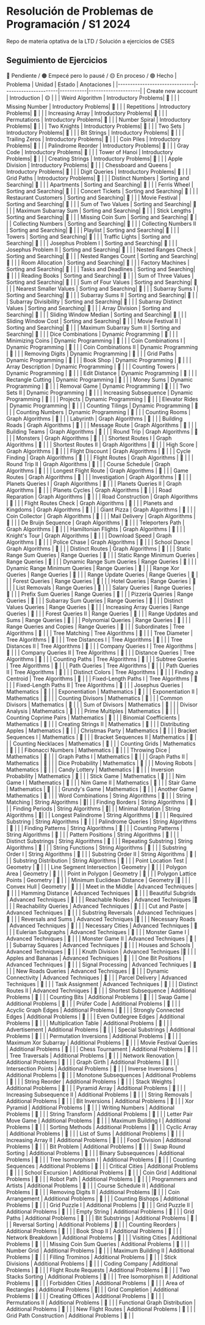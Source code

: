 # Resolución de Problemas de Programación / S1 2024
Repo de materia optativa de la LTD / Solución a ejercicios de CSES 
## Seguimiento de Ejercicios
🔴 Pendiente / 🟠 Empecé pero lo pausé / 🟡 En proceso / 🟢 Hecho
| Problema                      | Unidad               | Estado    | Anotaciones         |
|-------------------------------|----------------------|-----------|---------------------|
| Create new account            | Introduction         |   🟡      |                     |
| Weird Algorithm               | Introductory Problems|   🔴      |                     |
| Missing Number                | Introductory Problems|   🔴      |                     |
| Repetitions                   | Introductory Problems|   🔴      |                     |
| Increasing Array              | Introductory Problems|   🔴      |                     |
| Permutations                  | Introductory Problems|   🔴      |                     |
| Number Spiral                 | Introductory Problems|   🔴      |                     |
| Two Knights                   | Introductory Problems|   🔴      |                     |
| Two Sets                      | Introductory Problems|   🔴      |                     |
| Bit Strings                   | Introductory Problems|   🔴      |                     |
| Trailing Zeros                | Introductory Problems|   🔴      |                     |
| Coin Piles                    | Introductory Problems|   🔴      |                     |
| Palindrome Reorder            | Introductory Problems|   🔴      |                     |
| Gray Code                     | Introductory Problems|   🔴      |                     |
| Tower of Hanoi                | Introductory Problems|   🔴      |                     |
| Creating Strings              | Introductory Problems|   🔴      |                     |
| Apple Division                | Introductory Problems|   🔴      |                     |
| Chessboard and Queens         | Introductory Problems|   🔴      |                     |
| Digit Queries                 | Introductory Problems|   🔴      |                     |
| Grid Paths                    | Introductory Problems|   🔴      |                     |
| Distinct Numbers              | Sorting and Searching|   🔴      |                     |
| Apartments                    | Sorting and Searching|   🔴      |                     |
| Ferris Wheel                  | Sorting and Searching|   🔴      |                     |
| Concert Tickets               | Sorting and Searching|   🔴      |                     |
| Restaurant Customers          | Sorting and Searching|   🔴      |                     |
| Movie Festival                | Sorting and Searching|   🔴      |                     |
| Sum of Two Values             | Sorting and Searching|   🔴      |                     |
| Maximum Subarray Sum          | Sorting and Searching|   🔴      |                     |
| Stick Lengths                 | Sorting and Searching|   🔴      |                     |
| Missing Coin Sum              | Sorting and Searching|   🔴      |                     |
| Collecting Numbers            | Sorting and Searching|   🔴      |                     |
| Collecting Numbers II         | Sorting and Searching|   🔴      |                     |
| Playlist                      | Sorting and Searching|   🔴      |                     |
| Towers                        | Sorting and Searching|   🔴      |                     |
| Traffic Lights                | Sorting and Searching|   🔴      |                     |
| Josephus Problem I            | Sorting and Searching|   🔴      |                     |
| Josephus Problem II           | Sorting and Searching|   🔴      |                     |
| Nested Ranges Check           | Sorting and Searching|   🔴      |                     |
| Nested Ranges Count           | Sorting and Searching|   🔴      |                     |
| Room Allocation               | Sorting and Searching|  🔴       |                     |
| Factory Machines              | Sorting and Searching|  🔴       |                     |
| Tasks and Deadlines           | Sorting and Searching|     🔴    |                     |
| Reading Books                 | Sorting and Searching|  🔴       |                     |
| Sum of Three Values           | Sorting and Searching|    🔴     |                     |
| Sum of Four Values            | Sorting and Searching|    🔴     |                     |
| Nearest Smaller Values        | Sorting and Searching|     🔴    |                     |
| Subarray Sums I               | Sorting and Searching|    🔴     |                     |
| Subarray Sums II              | Sorting and Searching|    🔴     |                     |
| Subarray Divisibility         | Sorting and Searching|    🔴     |                     |
| Subarray Distinct Values      | Sorting and Searching|    🔴     |                     |
| Array Division                | Sorting and Searching|    🔴     |                     |
| Sliding Window Median         | Sorting and Searching|    🔴     |                     |
| Sliding Window Cost           | Sorting and Searching|    🔴     |                     |
| Movie Festival II             | Sorting and Searching|    🔴     |                     |
| Maximum Subarray Sum II       | Sorting and Searching|    🔴     |                     |
| Dice Combinations             | Dynamic Programming  |    🔴     |                     |
| Minimizing Coins              | Dynamic Programming  |    🔴     |                     |
| Coin Combinations I           | Dynamic Programming  |   🔴      |                     |
| Coin Combinations II          | Dynamic Programming  |  🔴       |                     |
| Removing Digits               | Dynamic Programming  |   🔴      |                     |
| Grid Paths                    | Dynamic Programming  |   🔴      |                     |
| Book Shop                     | Dynamic Programming  |   🔴      |                     |
| Array Description             | Dynamic Programming  |   🔴      |                     |
| Counting Towers               | Dynamic Programming  |   🔴      |                     |
| Edit Distance                 | Dynamic Programming  |   🔴      |                     |
| Rectangle Cutting             | Dynamic Programming  |   🔴      |                     |
| Money Sums                    | Dynamic Programming  |     🔴    |                     |
| Removal Game                  | Dynamic Programming  |   🔴      |                     |
| Two Sets II                   | Dynamic Programming  |     🔴    |                     |
| Increasing Subsequence        | Dynamic Programming  |    🔴     |                     |
| Projects                      | Dynamic Programming  |    🔴     |                     |
| Elevator Rides                | Dynamic Programming  |     🔴    |                     |
| Counting Tilings              | Dynamic Programming  |    🔴     |                     |
| Counting Numbers              | Dynamic Programming  |    🔴     |                     |
| Counting Rooms                | Graph Algorithms     |   🔴      |                     |
| Labyrinth                     | Graph Algorithms     |     🔴    |                     |
| Building Roads                | Graph Algorithms     |   🔴      |                     |
| Message Route                 | Graph Algorithms     |     🔴    |                     |
| Building Teams                | Graph Algorithms     |     🔴    |                     |
| Round Trip                    | Graph Algorithms     |     🔴    |                     |
| Monsters                      | Graph Algorithms     |      🔴   |                     |
| Shortest Routes I             | Graph Algorithms     |     🔴    |                     |
| Shortest Routes II            | Graph Algorithms     |    🔴     |                     |
| High Score                    | Graph Algorithms     |    🔴     |                     |
| Flight Discount               | Graph Algorithms     |    🔴     |                     |
| Cycle Finding                 | Graph Algorithms     |     🔴    |                     |
| Flight Routes                 | Graph Algorithms     |    🔴     |                     |
| Round Trip II                 | Graph Algorithms     |    🔴     |                     |
| Course Schedule               | Graph Algorithms     |    🔴     |                     |
| Longest Flight Route          | Graph Algorithms     |   🔴      |                     |
| Game Routes                   | Graph Algorithms     |   🔴      |                     |
| Investigation                 | Graph Algorithms     |   🔴      |                     |
| Planets Queries I             | Graph Algorithms     |   🔴      |                     |
| Planets Queries II            | Graph Algorithms     |   🔴      |                     |
| Planets Cycles                | Graph Algorithms     |   🔴      |                     |
| Road Reparation               | Graph Algorithms     |   🔴      |                     |
| Road Construction             | Graph Algorithms     |   🔴      |                     |
| Flight Routes Check           | Graph Algorithms     |  🔴       |                     |
| Planets and Kingdoms          | Graph Algorithms     |  🔴       |                     |
| Giant Pizza                   | Graph Algorithms     |  🔴       |                     |
| Coin Collector                | Graph Algorithms     |    🔴     |                     |
| Mail Delivery                 | Graph Algorithms     |    🔴     |                     |
| De Bruijn Sequence            | Graph Algorithms     |    🔴     |                     |
| Teleporters Path              | Graph Algorithms     |    🔴     |                     |
| Hamiltonian Flights           | Graph Algorithms     |   🔴      |                     |
| Knight's Tour                 | Graph Algorithms     |   🔴      |                     |
| Download Speed                | Graph Algorithms     |   🔴      |                     |
| Police Chase                  | Graph Algorithms     |   🔴      |                     |
| School Dance                  | Graph Algorithms     |   🔴      |                     |
| Distinct Routes               | Graph Algorithms     |    🔴     |                     |
| Static Range Sum Queries      | Range Queries        |    🔴     |                     |
| Static Range Minimum Queries  | Range Queries        |    🔴     |                     |
| Dynamic Range Sum Queries     | Range Queries        |   🔴      |                     |
| Dynamic Range Minimum Queries | Range Queries        |    🔴     |                     |
| Range Xor Queries             | Range Queries        |     🔴    |                     |
| Range Update Queries          | Range Queries        |     🔴    |                     |
| Forest Queries                | Range Queries        |     🔴    |                     |
| Hotel Queries                 | Range Queries        |    🔴     |                     |
| List Removals                 | Range Queries        |   🔴      |                     |
| Salary Queries                | Range Queries        |   🔴      |                     |
| Prefix Sum Queries            | Range Queries        |   🔴      |                     |
| Pizzeria Queries              | Range Queries        |    🔴     |                     |
| Subarray Sum Queries          | Range Queries        |   🔴      |                     |
| Distinct Values Queries       | Range Queries        |   🔴      |                     |
| Increasing Array Queries      | Range Queries        |   🔴      |                     |
| Forest Queries II             | Range Queries        |   🔴      |                     |
| Range Updates and Sums        | Range Queries        |   🔴      |                     |
| Polynomial Queries            | Range Queries        |   🔴      |                     |
| Range Queries and Copies      | Range Queries        |   🔴      |                     |
| Subordinates                  | Tree Algorithms      |   🔴      |                     |
| Tree Matching                 | Tree Algorithms      |   🔴      |                     |
| Tree Diameter                 | Tree Algorithms      |    🔴     |                     |
| Tree Distances I              | Tree Algorithms      |    🔴    |                     |
| Tree Distances II             | Tree Algorithms      |    🔴     |                     |
| Company Queries I             | Tree Algorithms      |    🔴     |                     |
| Company Queries II            | Tree Algorithms      |   🔴      |                     |
| Distance Queries              | Tree Algorithms      |   🔴      |                     |
| Counting Paths                | Tree Algorithms      |  🔴       |                     |
| Subtree Queries               | Tree Algorithms      |   🔴      |                     |
| Path Queries                  | Tree Algorithms      |  🔴       |                     |
| Path Queries II               | Tree Algorithms      |  🔴       |                     |
| Distinct Colors               | Tree Algorithms      |   🔴      |                     |
| Finding a Centroid            | Tree Algorithms      |  🔴       |                     |
| Fixed-Length Paths I          | Tree Algorithms      |  🔴       |                     |
| Fixed-Length Paths II         | Tree Algorithms      |  🔴       |                     |
| Josephus Queries              | Mathematics          |  🔴       |                     |
| Exponentiation                | Mathematics          |  🔴       |                     |
| Exponentiation II             | Mathematics          |   🔴      |                     |
| Counting Divisors             | Mathematics          |   🔴      |                     |
| Common Divisors               | Mathematics          |   🔴      |                     |
| Sum of Divisors               | Mathematics          |   🔴      |                     |
| Divisor Analysis              | Mathematics          |   🔴      |                     |
| Prime Multiples               | Mathematics          |   🔴      |                     |
| Counting Coprime Pairs        | Mathematics          |   🔴      |                     |
| Binomial Coefficients         | Mathematics          |  🔴       |                     |
| Creating Strings II           | Mathematics          |  🔴       |                     |
| Distributing Apples           | Mathematics          |  🔴       |                     |
| Christmas Party               | Mathematics          |  🔴       |                     |
| Bracket Sequences I           | Mathematics          |  🔴       |                     |
| Bracket Sequences II          | Mathematics          |  🔴       |                     |
| Counting Necklaces            | Mathematics          |  🔴       |                     |
| Counting Grids                | Mathematics          |  🔴       |                     |
| Fibonacci Numbers             | Mathematics          |  🔴       |                     |
| Throwing Dice                 | Mathematics          |  🔴       |                     |
| Graph Paths I                 | Mathematics          |  🔴       |                     |
| Graph Paths II                | Mathematics          |  🔴       |                     |
| Dice Probability              | Mathematics          |  🔴       |                     |
| Moving Robots                 | Mathematics          |  🔴       |                     |
| Candy Lottery                 | Mathematics          |  🔴       |                     |
| Inversion Probability         | Mathematics          |  🔴       |                     |
| Stick Game                    | Mathematics          |  🔴       |                     |
| Nim Game I                    | Mathematics          |  🔴       |                     |
| Nim Game II                   | Mathematics          |  🔴       |                     |
| Stair Game                    | Mathematics          |   🔴      |                     |
| Grundy's Game                 | Mathematics          |     🔴    |                     |
| Another Game                  | Mathematics          |       🔴  |                     |
| Word Combinations             | String Algorithms    |        🔴 |                     |
| String Matching               | String Algorithms    |         🔴|                     |
| Finding Borders               | String Algorithms    |        🔴 |                     |
| Finding Periods               | String Algorithms    |         🔴|                     |
| Minimal Rotation              | String Algorithms    |         🔴|                     |
| Longest Palindrome            | String Algorithms    |    🔴     |                     |
| Required Substring            | String Algorithms    |     🔴    |                     |
| Palindrome Queries            | String Algorithms    |      🔴   |                     |
| Finding Patterns              | String Algorithms    |     🔴    |                     |
| Counting Patterns             | String Algorithms    |     🔴    |                     |
| Pattern Positions             | String Algorithms    |      🔴   |                     |
| Distinct Substrings           | String Algorithms    |       🔴  |                     |
| Repeating Substring           | String Algorithms    |       🔴  |                     |
| String Functions              | String Algorithms    |       🔴  |                     |
| Substring Order I             | String Algorithms    |     🔴    |                     |
| Substring Order II            | String Algorithms    |    🔴     |                     |
| Substring Distribution        | String Algorithms    |      🔴   |                     |
| Point Location Test           | Geometry             |        🔴 |                     |
| Line Segment Intersection     | Geometry             |      🔴   |                     |
| Polygon Area                  | Geometry             |        🔴 |                     |
| Point in Polygon              | Geometry             |     🔴    |                     |
| Polygon Lattice Points        | Geometry             |      🔴   |                     |
| Minimum Euclidean Distance    | Geometry             |🔴         |                     |
| Convex Hull                   | Geometry             |  🔴       |                     |
| Meet in the Middle            | Advanced Techniques  |    🔴     |                     |
| Hamming Distance              | Advanced Techniques  |      🔴   |                     |
| Beautiful Subgrids            | Advanced Techniques  |        🔴 |                     |
| Reachable Nodes               | Advanced Techniques  |🔴         |                     |
| Reachability Queries          | Advanced Techniques  |  🔴       |                     |
| Cut and Paste                 | Advanced Techniques  |    🔴     |                     |
| Substring Reversals           | Advanced Techniques  |      🔴   |                     |
| Reversals and Sums            | Advanced Techniques  |🔴         |                     |
| Necessary Roads               | Advanced Techniques  |  🔴       |                     |
| Necessary Cities              | Advanced Techniques  |    🔴     |                     |
| Eulerian Subgraphs            | Advanced Techniques  |      🔴   |                     |
| Monster Game I                | Advanced Techniques  | 🔴        |                     |
| Monster Game II               | Advanced Techniques  |   🔴      |                     |
| Subarray Squares              | Advanced Techniques  |     🔴    |                     |
| Houses and Schools            | Advanced Techniques  |       🔴  |                     |
| Knuth Division                | Advanced Techniques  |🔴         |                     |
| Apples and Bananas            | Advanced Techniques  |   🔴      |                     |
| One Bit Positions             | Advanced Techniques  |   🔴      |                     |
| Signal Processing             | Advanced Techniques  |   🔴      |                     |
| New Roads Queries             | Advanced Techniques  |   🔴      |                     |
| Dynamic Connectivity          | Advanced Techniques  |   🔴      |                     |
| Parcel Delivery               | Advanced Techniques  |   🔴      |                     |
| Task Assignment               | Advanced Techniques  |   🔴      |                     |
| Distinct Routes II            | Advanced Techniques  |   🔴      |                     |
| Shortest Subsequence          | Additional Problems  |   🔴      |                     |
| Counting Bits                 | Additional Problems  |   🔴      |                     |
| Swap Game                     | Additional Problems  |  🔴       |                     |
| Prüfer Code                   | Additional Problems  |  🔴       |                     |
| Acyclic Graph Edges           | Additional Problems  |   🔴      |                     |
| Strongly Connected Edges      | Additional Problems  |  🔴       |                     |
| Even Outdegree Edges          | Additional Problems  |   🔴      |                     |
| Multiplication Table          | Additional Problems  |  🔴       |                     |
| Advertisement                 | Additional Problems  | 🔴        |                     |
| Special Substrings            | Additional Problems  |   🔴     |                     |
| Permutation Inversions        | Additional Problems  |    🔴     |                     |
| Maximum Xor Subarray          | Additional Problems  |    🔴     |                     |
| Movie Festival Queries        | Additional Problems  |    🔴     |                     |
| Chess Tournament              | Additional Problems  |    🔴     |                     |
| Tree Traversals               | Additional Problems  |    🔴     |                     |
| Network Renovation            | Additional Problems  |    🔴     |                     |
| Graph Girth                   | Additional Problems  |    🔴     |                     |
| Intersection Points           | Additional Problems  |     🔴    |                     |
| Inverse Inversions            | Additional Problems  |    🔴     |                     |
| Monotone Subsequences         | Additional Problems  |    🔴     |                     |
| String Reorder                | Additional Problems  |    🔴     |                     |
| Stack Weights                 | Additional Problems  |    🔴     |                     |
| Pyramid Array                 | Additional Problems  |   🔴      |                     |
| Increasing Subsequence II     | Additional Problems  |     🔴    |                     |
| String Removals               | Additional Problems  |   🔴      |                     |
| Bit Inversions                | Additional Problems  |    🔴     |                     |
| Xor Pyramid                   | Additional Problems  |    🔴     |                     |
| Writing Numbers               | Additional Problems  |    🔴     |                     |
| String Transform              | Additional Problems  |     🔴    |                     |
| Letter Pair Move Game         | Additional Problems  |    🔴     |                     |
| Maximum Building I            | Additional Problems  |    🔴     |                     |
| Sorting Methods               | Additional Problems  |   🔴      |                     |
| Cyclic Array                  | Additional Problems  |   🔴      |                     |
| List of Sums                  | Additional Problems  |    🔴     |                     |
| Increasing Array II           | Additional Problems  |    🔴     |                     |
| Food Division                 | Additional Problems  |  🔴       |                     |
| Bit Problem                   | Additional Problems  |    🔴     |                     |
| Swap Round Sorting            | Additional Problems  |    🔴     |                     |
| Binary Subsequences           | Additional Problems  |    🔴     |                     |
| Tree Isomorphism I            | Additional Problems  |    🔴     |                     |
| Counting Sequences            | Additional Problems  |   🔴      |                     |
| Critical Cities               | Additional Problems  |    🔴     |                     |
| School Excursion              | Additional Problems  |   🔴      |                     |
| Coin Grid                     | Additional Problems  |   🔴      |                     |
| Robot Path                    | Additional Problems  |      🔴   |                     |
| Programmers and Artists       | Additional Problems  |    🔴     |                     |
| Course Schedule II            | Additional Problems  |  🔴       |                     |
| Removing Digits II            | Additional Problems  |🔴         |                     |
| Coin Arrangement              | Additional Problems  |        🔴 |                     |
| Counting Bishops              | Additional Problems  |        🔴 |                     |
| Grid Puzzle I                 | Additional Problems  |        🔴 |                     |
| Grid Puzzle II                | Additional Problems  |      🔴   |                     |
| Empty String                  | Additional Problems  |    🔴     |                     |
| Grid Paths                    | Additional Problems  |       🔴  |                     |
| Bit Substrings                | Additional Problems  |     🔴    |                     |
| Reversal Sorting              | Additional Problems  |   🔴      |                     |
| Counting Reorders             | Additional Problems  | 🔴        |                     |
| Book Shop II                  | Additional Problems  |       🔴  |                     |
| Network Breakdown             | Additional Problems  |     🔴    |                     |
| Visiting Cities               | Additional Problems  |   🔴      |                     |
| Missing Coin Sum Queries      | Additional Problems  | 🔴        |                     |
| Number Grid                   | Additional Problems  |      🔴   |                     |
| Maximum Building II           | Additional Problems  |      🔴   |                     |
| Filling Trominos              | Additional Problems  |    🔴     |                     |
| Stick Divisions               | Additional Problems  |   🔴      |                     |
| Coding Company                | Additional Problems  |   🔴      |                     |
| Flight Route Requests         | Additional Problems  |      🔴   |                     |
| Two Stacks Sorting            | Additional Problems  |    🔴     |                     |
| Tree Isomorphism II           | Additional Problems  |  🔴       |                     |
| Forbidden Cities              | Additional Problems  | 🔴        |                     |
| Area of Rectangles            | Additional Problems  |         🔴|                     |
| Grid Completion               | Additional Problems  |       🔴  |                     |
| Creating Offices              | Additional Problems  |     🔴    |                     |
| Permutations II               | Additional Problems  |   🔴      |                     |
| Functional Graph Distribution | Additional Problems  |     🔴    |                     |
| New Flight Routes             | Additional Problems  |       🔴  |                     |
| Grid Path Construction        | Additional Problems  |     🔴    |                     |
